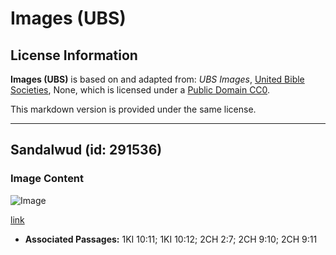 # Images (UBS)

## License Information

**Images (UBS)** is based on and adapted from: _UBS Images_, [United Bible Societies](https://unitedbiblesocieties.org/), None, which is licensed under a [Public Domain CC0](https://creativecommons.org/public-domain/cc0/).

This markdown version is provided under the same license.



--------------------------------

## Sandalwud (id: 291536)

### Image Content

![Image](https://cdn.aquifer.bible/aquifer-content/resources/Media/WEB-0786_sandalwood.jpg)

[link](https://cdn.aquifer.bible/aquifer-content/resources/Media/WEB-0786_sandalwood.jpg)

* **Associated Passages:** 1KI 10:11; 1KI 10:12; 2CH 2:7; 2CH 9:10; 2CH 9:11

